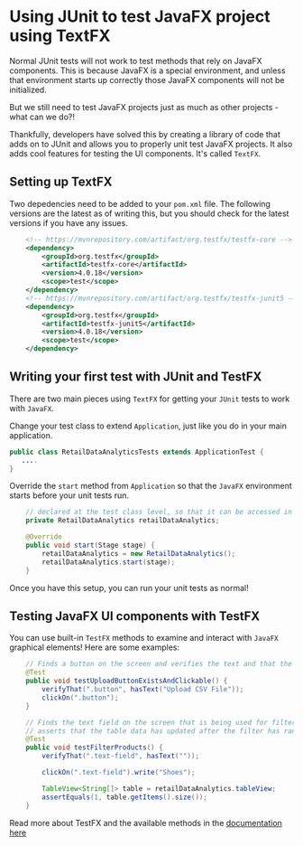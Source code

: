 # Using JUnit to test JavaFX project using TextFX

Normal JUnit tests will not work to test methods that rely on JavaFX components. This is because JavaFX is a special environment, and unless that environment starts up correctly those JavaFX components will not be initialized.

But we still need to test JavaFX projects just as much as other projects - what can we do?!

Thankfully, developers have solved this by creating a library of code that adds on to JUnit and allows you to properly unit test JavaFX projects. It also adds cool features for testing the UI components. It's called `TextFX`.

## Setting up TextFX

Two depedencies need to be added to your `pom.xml` file. The following versions are the latest as of writing this, but you should check for the latest versions if you have any issues.

```xml
    <!-- https://mvnrepository.com/artifact/org.testfx/testfx-core -->
    <dependency>
        <groupId>org.testfx</groupId>
        <artifactId>testfx-core</artifactId>
        <version>4.0.18</version>
        <scope>test</scope>
    </dependency>
    <!-- https://mvnrepository.com/artifact/org.testfx/testfx-junit5 -->
    <dependency>
        <groupId>org.testfx</groupId>
        <artifactId>testfx-junit5</artifactId>
        <version>4.0.18</version>
        <scope>test</scope>
    </dependency>
```

## Writing your first test with JUnit and TestFX

There are two main pieces using `TextFX` for getting your `JUnit` tests to work with `JavaFX`.

Change your test class to extend `Application`, just like you do in your main application.

```java
public class RetailDataAnalyticsTests extends ApplicationTest {
   ....
}
```

Override the `start` method from `Application` so that the `JavaFX` environment starts before your unit tests run.

```java
    // declared at the test class level, so that it can be accessed in each test
    private RetailDataAnalytics retailDataAnalytics;

    @Override
    public void start(Stage stage) {
        retailDataAnalytics = new RetailDataAnalytics();
        retailDataAnalytics.start(stage);
    }
```

Once you have this setup, you can run your unit tests as normal!

## Testing JavaFX UI components with TestFX

You can use built-in `TestFX` methods to examine and interact with `JavaFX` graphical elements! Here are some examples:

```java
    // Finds a button on the screen and verifies the text and that the button is clickable.
    @Test
    public void testUploadButtonExistsAndClickable() {
        verifyThat(".button", hasText("Upload CSV File"));
        clickOn(".button");
    }
```

```java
    // Finds the text field on the screen that is being used for filtering. Writes "shoes" as the filter option.
    // asserts that the table data has updated after the filter has ran.
    @Test
    public void testFilterProducts() {
        verifyThat(".text-field", hasText(""));

        clickOn(".text-field").write("Shoes");

        TableView<String[]> table = retailDataAnalytics.tableView;
        assertEquals(1, table.getItems().size());
    }
```

Read more about TestFX and the available methods in the [documentation here](https://testfx.github.io/TestFX/)
